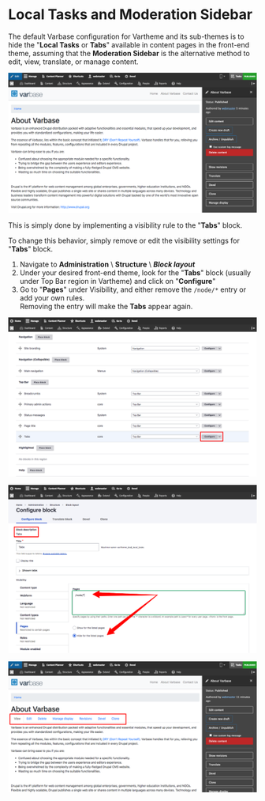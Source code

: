 # Local Tasks and Moderation Sidebar

The default Varbase configuration for Vartheme and its sub-themes is to hide the "**Local Tasks** or **Tabs**" available in content pages in the front-end theme, assuming that the **Moderation Sidebar** is the alternative method to edit, view, translate, or manage content.

![Moderation Sidebar Without Tabs](<../../.gitbook/assets/Moderation SIdebar (1).png>)

This is simply done by implementing a visibility rule to the "**Tabs**" block.

To change this behavior, simply remove or edit the visibility settings for "**Tabs**" block.

1. Navigate to **Administration** \ **Structure** \ _**Block layout**_&#x20;
2. Under your desired front-end theme, look for the "**Tabs**" block (usually under Top Bar region in Vartheme) and click on "**Configure**"
3. Go to "**Pages**" under Visibility, and either remove the `/node/*` entry or add your own rules.\
   Removing the entry will make the **Tabs** appear again.

![Tabs Block in Block Layout](<../../.gitbook/assets/Block Layout for Tabs.png>)

![Configure Tabs Visibility on Pages](<../../.gitbook/assets/Configure Tabs Block.png>)

![Moderation Sidebar With Tabs](<../../.gitbook/assets/Moderation Sidebar With Tabs.png>)
